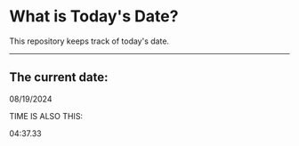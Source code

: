 # What is Today's Date?
This repository keeps track of today's date.
* * *
 
## The current date:  
 08/19/2024 
  
  
 TIME IS ALSO THIS: 
  
 04:37.33 
  
  

